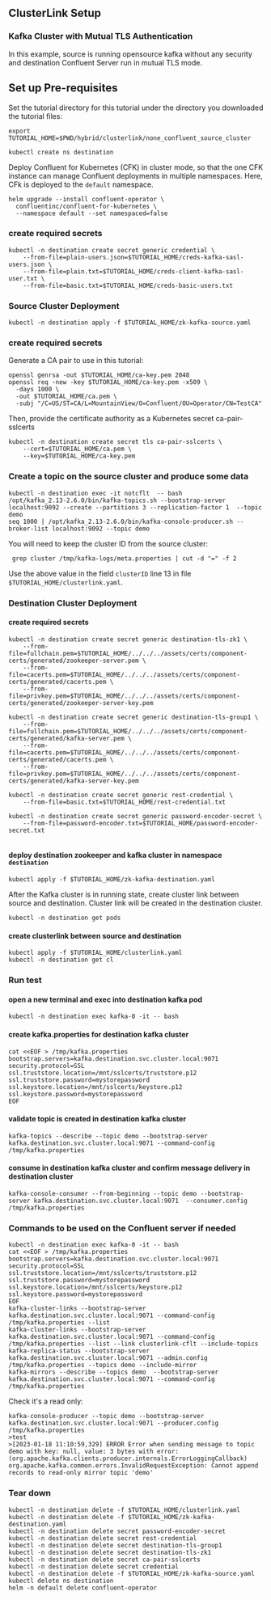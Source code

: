 ## ClusterLink Setup

### Kafka Cluster with Mutual TLS Authentication
In this example, source is running opensource kafka without any security and destination Confluent Server run in mutual TLS mode.

## Set up Pre-requisites
Set the tutorial directory for this tutorial under the directory you downloaded
the tutorial files:

```
export TUTORIAL_HOME=$PWD/hybrid/clusterlink/none_confluent_source_cluster
```

```
kubectl create ns destination
```

Deploy Confluent for Kubernetes (CFK) in cluster mode, so that the one CFK instance can manage Confluent deployments in multiple namespaces. Here, CFk is deployed to the `default` namespace.

```
helm upgrade --install confluent-operator \
  confluentinc/confluent-for-kubernetes \
  --namespace default --set namespaced=false
```

### create required secrets
```
kubectl -n destination create secret generic credential \
    --from-file=plain-users.json=$TUTORIAL_HOME/creds-kafka-sasl-users.json \
    --from-file=plain.txt=$TUTORIAL_HOME/creds-client-kafka-sasl-user.txt \
    --from-file=basic.txt=$TUTORIAL_HOME/creds-basic-users.txt
```

### Source Cluster Deployment  
```
kubectl -n destination apply -f $TUTORIAL_HOME/zk-kafka-source.yaml
```
### create required secrets  
Generate a CA pair to use in this tutorial:
```
openssl genrsa -out $TUTORIAL_HOME/ca-key.pem 2048
openssl req -new -key $TUTORIAL_HOME/ca-key.pem -x509 \
  -days 1000 \
  -out $TUTORIAL_HOME/ca.pem \
  -subj "/C=US/ST=CA/L=MountainView/O=Confluent/OU=Operator/CN=TestCA"
```
Then, provide the certificate authority as a Kubernetes secret ca-pair-sslcerts  

```
kubectl -n destination create secret tls ca-pair-sslcerts \
    --cert=$TUTORIAL_HOME/ca.pem \
    --key=$TUTORIAL_HOME/ca-key.pem   
```

### Create a topic on the source cluster and produce some data

```
kubectl -n destination exec -it notcflt  -- bash
/opt/kafka_2.13-2.6.0/bin/kafka-topics.sh --bootstrap-server localhost:9092 --create --partitions 3 --replication-factor 1  --topic demo
seq 1000 | /opt/kafka_2.13-2.6.0/bin/kafka-console-producer.sh --broker-list localhost:9092 --topic demo
```

You will need to keep the cluster ID from the source cluster:  
```
 grep cluster /tmp/kafka-logs/meta.properties | cut -d "=" -f 2
```  

Use the above value in the field `clusterID` line 13 in file `$TUTORIAL_HOME/clusterlink.yaml`.  

### Destination Cluster Deployment
#### create required secrets
```
kubectl -n destination create secret generic destination-tls-zk1 \
    --from-file=fullchain.pem=$TUTORIAL_HOME/../../../assets/certs/component-certs/generated/zookeeper-server.pem \
    --from-file=cacerts.pem=$TUTORIAL_HOME/../../../assets/certs/component-certs/generated/cacerts.pem \
    --from-file=privkey.pem=$TUTORIAL_HOME/../../../assets/certs/component-certs/generated/zookeeper-server-key.pem

kubectl -n destination create secret generic destination-tls-group1 \
    --from-file=fullchain.pem=$TUTORIAL_HOME/../../../assets/certs/component-certs/generated/kafka-server.pem \
    --from-file=cacerts.pem=$TUTORIAL_HOME/../../../assets/certs/component-certs/generated/cacerts.pem \
    --from-file=privkey.pem=$TUTORIAL_HOME/../../../assets/certs/component-certs/generated/kafka-server-key.pem
    
kubectl -n destination create secret generic rest-credential \
    --from-file=basic.txt=$TUTORIAL_HOME/rest-credential.txt
    
kubectl -n destination create secret generic password-encoder-secret \
    --from-file=password-encoder.txt=$TUTORIAL_HOME/password-encoder-secret.txt
 
```
#### deploy destination zookeeper and kafka cluster in namespace `destination`

```
kubectl apply -f $TUTORIAL_HOME/zk-kafka-destination.yaml
```

After the Kafka cluster is in running state, create cluster link between source and destination. Cluster link will be created in the destination cluster.

```
kubectl -n destination get pods     
```

#### create clusterlink between source and destination
```
kubectl apply -f $TUTORIAL_HOME/clusterlink.yaml
kubectl -n destination get cl     
```

### Run test

#### open a new terminal and exec into destination kafka pod
```
kubectl -n destination exec kafka-0 -it -- bash
```

#### create kafka.properties for destination kafka cluster

```
cat <<EOF > /tmp/kafka.properties
bootstrap.servers=kafka.destination.svc.cluster.local:9071
security.protocol=SSL
ssl.truststore.location=/mnt/sslcerts/truststore.p12
ssl.truststore.password=mystorepassword
ssl.keystore.location=/mnt/sslcerts/keystore.p12
ssl.keystore.password=mystorepassword
EOF
```

#### validate topic is created in destination kafka cluster

```
kafka-topics --describe --topic demo --bootstrap-server kafka.destination.svc.cluster.local:9071 --command-config /tmp/kafka.properties
```

#### consume in destination kafka cluster and confirm message delivery in destination cluster

```
kafka-console-consumer --from-beginning --topic demo --bootstrap-server kafka.destination.svc.cluster.local:9071  --consumer.config /tmp/kafka.properties
```

### Commands to be used on the Confluent server if needed  
```
kubectl -n destination exec kafka-0 -it -- bash
cat <<EOF > /tmp/kafka.properties
bootstrap.servers=kafka.destination.svc.cluster.local:9071
security.protocol=SSL
ssl.truststore.location=/mnt/sslcerts/truststore.p12
ssl.truststore.password=mystorepassword
ssl.keystore.location=/mnt/sslcerts/keystore.p12
ssl.keystore.password=mystorepassword
EOF
kafka-cluster-links --bootstrap-server kafka.destination.svc.cluster.local:9071 --command-config /tmp/kafka.properties --list
kafka-cluster-links --bootstrap-server kafka.destination.svc.cluster.local:9071 --command-config /tmp/kafka.properties --list --link clusterlink-cflt --include-topics
kafka-replica-status --bootstrap-server kafka.destination.svc.cluster.local:9071 --admin.config /tmp/kafka.properties --topics demo --include-mirror
kafka-mirrors --describe --topics demo  --bootstrap-server kafka.destination.svc.cluster.local:9071 --command-config /tmp/kafka.properties
```

Check it's a read only:  
```
kafka-console-producer --topic demo --bootstrap-server kafka.destination.svc.cluster.local:9071 --producer.config /tmp/kafka.properties
>test
>[2023-01-18 11:10:59,329] ERROR Error when sending message to topic demo with key: null, value: 3 bytes with error: (org.apache.kafka.clients.producer.internals.ErrorLoggingCallback)
org.apache.kafka.common.errors.InvalidRequestException: Cannot append records to read-only mirror topic 'demo'
```

### Tear down 

```
kubectl -n destination delete -f $TUTORIAL_HOME/clusterlink.yaml
kubectl -n destination delete -f $TUTORIAL_HOME/zk-kafka-destination.yaml
kubectl -n destination delete secret password-encoder-secret
kubectl -n destination delete secret rest-credential
kubectl -n destination delete secret destination-tls-group1
kubectl -n destination delete secret destination-tls-zk1
kubectl -n destination delete secret ca-pair-sslcerts
kubectl -n destination delete secret credential
kubectl -n destination delete -f $TUTORIAL_HOME/zk-kafka-source.yaml
kubectl delete ns destination
helm -n default delete confluent-operator
```